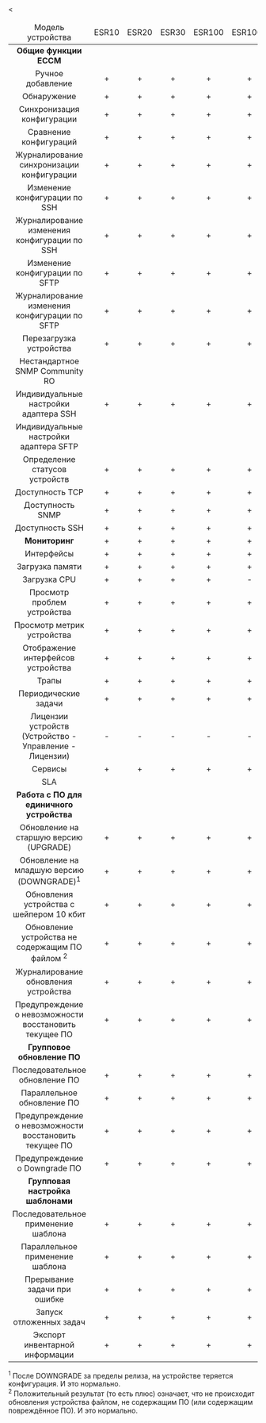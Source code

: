 <table>
<thead>
<td colspan="11" align="center">Модель устройства</td>
<td colspan="11" align="center">ESR10</td>
<td colspan="11" align="center">ESR20</td><
<td colspan="11" align="center">ESR30</td>
<td colspan="11" align="center">ESR100</td>
<td colspan="11" align="center">ESR1000</td>
<td colspan="11" align="center">ESR1200</td>
<td colspan="11" align="center">ESR1500</td>
<td colspan="11" align="center">ESR1700</td>
<td colspan="11" align="center">ESR3100</td>
<td colspan="11" align="center">ESR15</td>
<td colspan="11" align="center">ESR3200</td>
<td colspan="11" align="center">ESR31</td>
</thead>
<tbody>


<tr>
<td colspan="11" align="center"><b>Общие функции ECCM</b></td>
</tr>

<tr> </tr>

<tr>
<td colspan="11" align="center">Ручное добавление</td>
<td colspan="11" align="center">+</td>
<td colspan="11" align="center">+</td>
<td colspan="11" align="center">+</td>
<td colspan="11" align="center">+</td>
<td colspan="11" align="center">+</td>
<td colspan="11" align="center">+</td>
<td colspan="11" align="center">+</td>
<td colspan="11" align="center">+</td>
<td colspan="11" align="center">+</td>
<td colspan="11" align="center">+</td>
<td colspan="11" align="center">+</td>
<td colspan="11" align="center">+</td>
</tr>


<td colspan="11" align="center">Обнаружение</td>
<td colspan="11" align="center">+</td>
<td colspan="11" align="center">+</td>
<td colspan="11" align="center">+</td>
<td colspan="11" align="center">+</td>
<td colspan="11" align="center">+</td>
<td colspan="11" align="center">+</td>
<td colspan="11" align="center">+</td>
<td colspan="11" align="center">+</td>
<td colspan="11" align="center">+</td>
<td colspan="11" align="center">+</td>
<td colspan="11" align="center">+</td>
<td colspan="11" align="center"> <a href=http://red.eltex.loc/issues/289950> #289950 </a> </td>




<tr>
<td colspan="11" align="center">Синхронизация конфигурации</td>
<td colspan="11" align="center">+</td>
<td colspan="11" align="center">+</td>
<td colspan="11" align="center">+</td>
<td colspan="11" align="center">+</td>
<td colspan="11" align="center">+</td>
<td colspan="11" align="center">+</td>
<td colspan="11" align="center">+</td>
<td colspan="11" align="center"> <a href=http://red.eltex.loc/issues/290407> #290407 </a> </td>
<td colspan="11" align="center">+</td>
<td colspan="11" align="center">+</td>
<td colspan="11" align="center">+</td>
<td colspan="11" align="center">+</td>

<tr>
<td colspan="11" align="center">Сравнение конфигураций</td>
<td colspan="11" align="center">+</td>
<td colspan="11" align="center">+</td>
<td colspan="11" align="center">+</td>
<td colspan="11" align="center">+</td>
<td colspan="11" align="center">+</td>
<td colspan="11" align="center">+</td>
<td colspan="11" align="center">+</td>
<td colspan="11" align="center">+</td>
<td colspan="11" align="center">+</td>
<td colspan="11" align="center">+</td>
<td colspan="11" align="center">+</td>
<td colspan="11" align="center">+</td>





</tr>

<tr>
<td colspan="11" align="center">Журналирование синхронизации конфигурации</td>
<td colspan="11" align="center">+</td>
<td colspan="11" align="center">+</td>
<td colspan="11" align="center">+</td>
<td colspan="11" align="center">+</td>
<td colspan="11" align="center">+</td>
<td colspan="11" align="center">+</td>
<td colspan="11" align="center">+</td>
<td colspan="11" align="center">+</td>
<td colspan="11" align="center">+</td>
<td colspan="11" align="center">+</td>
<td colspan="11" align="center">+</td>
<td colspan="11" align="center">+</td>

</tr>

<tr>
<td colspan="11" align="center">Изменение конфигурации по SSH</td>
<td colspan="11" align="center">+</td>
<td colspan="11" align="center">+</td>
<td colspan="11" align="center">+</td>
<td colspan="11" align="center">+</td>
<td colspan="11" align="center">+</td>
<td colspan="11" align="center">+</td>
<td colspan="11" align="center">+</td>
<td colspan="11" align="center"> <a href=http://red.eltex.loc/issues/291274> #291274 </a> </td>
<td colspan="11" align="center">+</td>
<td colspan="11" align="center">+</td>
<td colspan="11" align="center">+</td>
<td colspan="11" align="center">-</td>

</tr>

<tr>
<td colspan="11" align="center">Журналирование изменения конфигурации по SSH</td>
<td colspan="11" align="center">+</td>
<td colspan="11" align="center">+</td>
<td colspan="11" align="center">+</td>
<td colspan="11" align="center">+</td>
<td colspan="11" align="center">+</td>
<td colspan="11" align="center">+</td>
<td colspan="11" align="center">+</td>
<td colspan="11" align="center">+</td>
<td colspan="11" align="center">+</td>
<td colspan="11" align="center">+</td>
<td colspan="11" align="center">+</td>
<td colspan="11" align="center">+</td>
</tr>

<tr>
<td colspan="11" align="center">Изменение конфигурации по SFTP</td>
<td colspan="11" align="center">+</td>
<td colspan="11" align="center">+</td>
<td colspan="11" align="center">+</td>
<td colspan="11" align="center">+</td>
<td colspan="11" align="center">+</td>
<td colspan="11" align="center">+</td>
<td colspan="11" align="center">+</td>
<td colspan="11" align="center">+</td>
<td colspan="11" align="center">+</td>
<td colspan="11" align="center">+</td>
<td colspan="11" align="center">+</td>
<td colspan="11" align="center">-</td>
</tr>

<tr>
<td colspan="11" align="center">Журналирование изменения конфигурации по SFTP</td>
<td colspan="11" align="center">+</td>
<td colspan="11" align="center">+</td>
<td colspan="11" align="center">+</td>
<td colspan="11" align="center">+</td>
<td colspan="11" align="center">+</td>
<td colspan="11" align="center">+</td>
<td colspan="11" align="center">+</td>
<td colspan="11" align="center">+</td>
<td colspan="11" align="center">+</td>
<td colspan="11" align="center">+</td>
<td colspan="11" align="center">+</td>
<td colspan="11" align="center">-</td>
<tr>

<td colspan="11" align="center">Перезагрузка устройства</td>
<td colspan="11" align="center">+</td>
<td colspan="11" align="center">+</td>
<td colspan="11" align="center">+</td>
<td colspan="11" align="center">+</td>
<td colspan="11" align="center">+</td>
<td colspan="11" align="center">-</td>
<td colspan="11" align="center">+</td>
<td colspan="11" align="center">-</td>
<td colspan="11" align="center">+</td>
<td colspan="11" align="center">+</td>
<td colspan="11" align="center">+</td>
<td colspan="11" align="center">+</td>
</tr>

<tr>
<td colspan="11" align="center">Нестандартное SNMP Community RO</td>
<td colspan="11" align="center"> </td>
<td colspan="11" align="center"> </td>
<td colspan="11" align="center"> </td>
<td colspan="11" align="center"> </td>
<td colspan="11" align="center"> </td>
<td colspan="11" align="center"> </td>
<td colspan="11" align="center"> </td>
<td colspan="11" align="center"> </td>
<td colspan="11" align="center"> </td>
<td colspan="11" align="center"> </td>
<td colspan="11" align="center"> </td>
<td colspan="11" align="center"> </td>
</tr>

<tr>
<td colspan="11" align="center">Индивидуальные настройки адаптера SSH</td>
<td colspan="11" align="center">+</td>
<td colspan="11" align="center">+</td>
<td colspan="11" align="center">+</td>
<td colspan="11" align="center">+</td>
<td colspan="11" align="center">+</td>
<td colspan="11" align="center">+</td>
<td colspan="11" align="center">+</td>
<td colspan="11" align="center">+</td>
<td colspan="11" align="center">+</td>
<td colspan="11" align="center">+</td>
<td colspan="11" align="center">+</td>
<td colspan="11" align="center">+</td>
</tr>

<tr>
<td colspan="11" align="center">Индивидуальные настройки адаптера SFTP</td>
<td colspan="11" align="center"> </td>
<td colspan="11" align="center"> </td>
<td colspan="11" align="center"> </td>
<td colspan="11" align="center"> </td>
<td colspan="11" align="center"> </td>
<td colspan="11" align="center"> </td>
<td colspan="11" align="center"> </td>
<td colspan="11" align="center"> </td>
<td colspan="11" align="center"> </td>
<td colspan="11" align="center"> </td>
<td colspan="11" align="center"> </td>
<td colspan="11" align="center"> </td>
</tr>

<tr>
<td colspan="11" align="center">Определение статусов устройств</td>
<td colspan="11" align="center">+</td>
<td colspan="11" align="center">+</td>
<td colspan="11" align="center">+</td>
<td colspan="11" align="center">+</td>
<td colspan="11" align="center">+</td>
<td colspan="11" align="center">+</td>
<td colspan="11" align="center">+</td>
<td colspan="11" align="center">+</td>
<td colspan="11" align="center">+</td>
<td colspan="11" align="center">+</td>
<td colspan="11" align="center">+</td>
<td colspan="11" align="center">+</td>
</tr>

<tr>
<td colspan="11" align="center">Доступность TCP</td>
<td colspan="11" align="center">+</td>
<td colspan="11" align="center">+</td>
<td colspan="11" align="center">+</td>
<td colspan="11" align="center">+</td>
<td colspan="11" align="center">+</td>
<td colspan="11" align="center">+</td>
<td colspan="11" align="center">+</td>
<td colspan="11" align="center">+</td>
<td colspan="11" align="center">+</td>
<td colspan="11" align="center">+</td>
<td colspan="11" align="center">+</td>
<td colspan="11" align="center">+</td>
</tr>

<tr>
<td colspan="11" align="center">Доступность SNMP</td>
<td colspan="11" align="center">+</td>
<td colspan="11" align="center">+</td>
<td colspan="11" align="center">+</td>
<td colspan="11" align="center">+</td>
<td colspan="11" align="center">+</td>
<td colspan="11" align="center">+</td>
<td colspan="11" align="center">+</td>
<td colspan="11" align="center">+</td>
<td colspan="11" align="center">+</td>
<td colspan="11" align="center">+</td>
<td colspan="11" align="center">+</td>
<td colspan="11" align="center">+</td>
</tr>


<tr>
<td colspan="11" align="center">Доступность SSH</td>
<td colspan="11" align="center">+</td>
<td colspan="11" align="center">+</td>
<td colspan="11" align="center">+</td>
<td colspan="11" align="center">+</td>
<td colspan="11" align="center">+</td>
<td colspan="11" align="center">+</td>
<td colspan="11" align="center">+</td>
<td colspan="11" align="center">+</td>
<td colspan="11" align="center">+</td>
<td colspan="11" align="center">+</td>
<td colspan="11" align="center">+</td>
<td colspan="11" align="center">+</td>
</tr>


<tr>
<td colspan="11" align="center"><b>Мониторинг</b></td>
<td colspan="11" align="center">+</td>
<td colspan="11" align="center">+</td>
<td colspan="11" align="center">+</td>
<td colspan="11" align="center">+</td>
<td colspan="11" align="center">+</td>
<td colspan="11" align="center">+</td>
<td colspan="11" align="center">+</td>
<td colspan="11" align="center">+</td>
<td colspan="11" align="center">+</td>
<td colspan="11" align="center">+</td>
<td colspan="11" align="center">+</td>
<td colspan="11" align="center">+</td>
</tr>

<tr>
<td colspan="11" align="center">Интерфейсы</td>
<td colspan="11" align="center">+</td>
<td colspan="11" align="center">+</td>
<td colspan="11" align="center">+</td>
<td colspan="11" align="center">+</td>
<td colspan="11" align="center">+</td>
<td colspan="11" align="center">+</td>
<td colspan="11" align="center">+</td>
<td colspan="11" align="center">+</td>
<td colspan="11" align="center">+</td>
<td colspan="11" align="center">+</td>
<td colspan="11" align="center">+</td>
<td colspan="11" align="center">+</td>
</tr>

<tr>
<td colspan="11" align="center">Загрузка памяти</td>
<td colspan="11" align="center">+</td>
<td colspan="11" align="center">+</td>
<td colspan="11" align="center">+</td>
<td colspan="11" align="center">+</td>
<td colspan="11" align="center">+</td>
<td colspan="11" align="center">+</td>
<td colspan="11" align="center">+</td>
<td colspan="11" align="center">+</td>
<td colspan="11" align="center">+</td>
<td colspan="11" align="center">+</td>
<td colspan="11" align="center">+</td>
<td colspan="11" align="center">+</td>

</tr>

<tr>
<td colspan="11" align="center">Загрузка CPU</td>
<td colspan="11" align="center">+</td>
<td colspan="11" align="center">+</td>
<td colspan="11" align="center">+</td>
<td colspan="11" align="center">+</td>
<td colspan="11" align="center">-</td>
<td colspan="11" align="center">-</td>
<td colspan="11" align="center">-</td>
<td colspan="11" align="center">-</td>
<td colspan="11" align="center">-</td>
<td colspan="11" align="center">+</td>
<td colspan="11" align="center">-</td>
<td colspan="11" align="center">+</td>
</tr>


<tr>
<td colspan="11" align="center">Просмотр проблем устройства</td>
<td colspan="11" align="center">+</td>
<td colspan="11" align="center">+</td>
<td colspan="11" align="center">+</td>
<td colspan="11" align="center">+</td>
<td colspan="11" align="center">+</td>
<td colspan="11" align="center">+</td>
<td colspan="11" align="center">+</td>
<td colspan="11" align="center">+</td>
<td colspan="11" align="center">+</td>
<td colspan="11" align="center">+</td>
<td colspan="11" align="center">+</td>
<td colspan="11" align="center">+</td>
</tr>


<tr>
<td colspan="11" align="center">Просмотр метрик устройства</td>
<td colspan="11" align="center">+</td>
<td colspan="11" align="center">+</td>
<td colspan="11" align="center">+</td>
<td colspan="11" align="center">+</td>
<td colspan="11" align="center">+</td>
<td colspan="11" align="center">+</td>
<td colspan="11" align="center">+</td>
<td colspan="11" align="center">+</td>
<td colspan="11" align="center">+</td>
<td colspan="11" align="center">+</td>
<td colspan="11" align="center">+</td>
<td colspan="11" align="center">+</td>
</tr>



<tr>
<td colspan="11" align="center">Отображение интерфейсов устройства</td>
<td colspan="11" align="center">+</td>
<td colspan="11" align="center">+</td>
<td colspan="11" align="center">+</td>
<td colspan="11" align="center">+</td>
<td colspan="11" align="center">+</td>
<td colspan="11" align="center">+</td>
<td colspan="11" align="center">+</td>
<td colspan="11" align="center">+</td>
<td colspan="11" align="center">+</td>
<td colspan="11" align="center">+</td>
<td colspan="11" align="center">+</td>
<td colspan="11" align="center">+</td>
</tr>


<tr>
<td colspan="11" align="center">Трапы</td>
<td colspan="11" align="center">+</td>
<td colspan="11" align="center">+</td>
<td colspan="11" align="center">+</td>
<td colspan="11" align="center">+</td>
<td colspan="11" align="center">+</td>
<td colspan="11" align="center">+</td>
<td colspan="11" align="center">+</td>
<td colspan="11" align="center">+</td>
<td colspan="11" align="center">+</td>
<td colspan="11" align="center">+</td>
<td colspan="11" align="center">+</td>
<td colspan="11" align="center">+</td>
</tr>


<tr>
<td colspan="11" align="center">Периодические задачи</td>
<td colspan="11" align="center">+</td>
<td colspan="11" align="center">+</td>
<td colspan="11" align="center">+</td>
<td colspan="11" align="center">+</td>
<td colspan="11" align="center">+</td>
<td colspan="11" align="center">+</td>
<td colspan="11" align="center">+</td>
<td colspan="11" align="center">+</td>
<td colspan="11" align="center">+</td>
<td colspan="11" align="center">+</td>
<td colspan="11" align="center">+</td>
<td colspan="11" align="center">+</td>
</tr>



<tr>
<td colspan="11" align="center">Лицензии устройств (Устройство - Управление - Лицензии)</td>
<td colspan="11" align="center">-</td>
<td colspan="11" align="center">-</td>
<td colspan="11" align="center">-</td>
<td colspan="11" align="center">-</td>
<td colspan="11" align="center">-</td>
<td colspan="11" align="center">-</td>
<td colspan="11" align="center">-</td>
<td colspan="11" align="center">-</td>
<td colspan="11" align="center">-</td>
<td colspan="11" align="center">-</td>
<td colspan="11" align="center">-</td>
<td colspan="11" align="center">-</td>
</tr>


<tr>
<td colspan="11" align="center">Сервисы</td>
<td colspan="11" align="center">+</td>
<td colspan="11" align="center">+</td>
<td colspan="11" align="center">+</td>
<td colspan="11" align="center">+</td>
<td colspan="11" align="center">+</td>
<td colspan="11" align="center">+</td>
<td colspan="11" align="center">+</td>
<td colspan="11" align="center">-</td>
<td colspan="11" align="center">+</td>
<td colspan="11" align="center">+</td>
<td colspan="11" align="center">-</td>
<td colspan="11" align="center">-</td>
</tr>



<tr>
<td colspan="11" align="center">SLA</td>
<td colspan="11" align="center"> </td>
<td colspan="11" align="center"> </td>
<td colspan="11" align="center"> </td>
<td colspan="11" align="center"> </td>
<td colspan="11" align="center"> </td>
<td colspan="11" align="center"> </td>
<td colspan="11" align="center"> </td>
<td colspan="11" align="center"> </td>
<td colspan="11" align="center"> </td>
<td colspan="11" align="center"> </td>
<td colspan="11" align="center"> </td>
<td colspan="11" align="center"> </td>
</tr>

<tr>
<td colspan="11" align="center"><b>Работа с ПО для единичного устройства</b></td>
</tr>

<tr>
<td colspan="11" align="center">Обновление на старшую версию (UPGRADE)</td>
<td colspan="11" align="center">+</td>
<td colspan="11" align="center">+</td>
<td colspan="11" align="center">+</td>
<td colspan="11" align="center">+</td>
<td colspan="11" align="center">+</td>
<td colspan="11" align="center">+</td>
<td colspan="11" align="center">+</td>
<td colspan="11" align="center">-</td>
<td colspan="11" align="center">+</td>
<td colspan="11" align="center">+</td>
<td colspan="11" align="center">-</td>
<td colspan="11" align="center">+</td>
</tr>

<tr>
<td colspan="11" align="center">Обновление на младшую версию (DOWNGRADE)<sup>1</sup></td>
<td colspan="11" align="center">+</td>
  <td colspan="11" align="center">+</td>
  <td colspan="11" align="center">+</td>
  <td colspan="11" align="center">+</td>
  <td colspan="11" align="center">+</td>
  <td colspan="11" align="center">+</td>
  <td colspan="11" align="center">+</td>
  <td colspan="11" align="center">+</td>
  <td colspan="11" align="center">+</td>
  <td colspan="11" align="center">+</td>
  <td colspan="11" align="center">+</td>
  <td colspan="11" align="center">+</td>
</tr>

<tr>
<td colspan="11" align="center">Обновления устройства с шейпером 10 кбит</td>
  <td colspan="11" align="center">+</td>
  <td colspan="11" align="center">+</td>
  <td colspan="11" align="center">+</td>
  <td colspan="11" align="center">+</td>
  <td colspan="11" align="center">+</td>
  <td colspan="11" align="center">+</td>
  <td colspan="11" align="center">+</td>
  <td colspan="11" align="center"> </td>
  <td colspan="11" align="center">+</td>
  <td colspan="11" align="center">+</td>
  <td colspan="11" align="center"> </td>
  <td colspan="11" align="center">+</td>
</tr>

<tr>
<td colspan="11" align="center">Обновление устройства не содержащим ПО файлом <sup>2</sup></td>
<td colspan="11" align="center">+</td>
<td colspan="11" align="center">+</td>
<td colspan="11" align="center">+</td>
<td colspan="11" align="center">+</td>
<td colspan="11" align="center">+</td>
<td colspan="11" align="center">+</td>
<td colspan="11" align="center">+</td>
<td colspan="11" align="center">-</td>
<td colspan="11" align="center">+</td>
<td colspan="11" align="center">+</td>
<td colspan="11" align="center">?</td>
<td colspan="11" align="center">+</td>
</tr>

<tr>
<td colspan="11" align="center">Журналирование обновления устройства</td>
<td colspan="11" align="center">+</td>
<td colspan="11" align="center">+</td>
<td colspan="11" align="center">+</td>
<td colspan="11" align="center">+</td>
<td colspan="11" align="center">+</td>
<td colspan="11" align="center">+</td>
<td colspan="11" align="center">+</td>
<td colspan="11" align="center">?</td>
<td colspan="11" align="center">+</td>
<td colspan="11" align="center">+</td>
<td colspan="11" align="center">?</td>
<td colspan="11" align="center">+</td>
</tr>

<tr>
<td colspan="11" align="center">Предупреждение о невозможности восстановить текущее ПО</td>
<td colspan="11" align="center">+</td>
<td colspan="11" align="center">+</td>
<td colspan="11" align="center">+</td>
<td colspan="11" align="center">+</td>
<td colspan="11" align="center">+</td>
<td colspan="11" align="center">+</td>
<td colspan="11" align="center">+</td>
<td colspan="11" align="center"> </td>
<td colspan="11" align="center">+</td>
<td colspan="11" align="center">+</td>
<td colspan="11" align="center"> </td>
<td colspan="11" align="center">+</td>
</tr>

<tr>
<td colspan="11" align="center"><b>Групповое обновление ПО</b></td>
</tr>

<tr>
<td colspan="11" align="center">Последовательное обновление ПО</td>
<td colspan="11" align="center">+</td>
<td colspan="11" align="center">+</td>
<td colspan="11" align="center">+</td>
<td colspan="11" align="center">+</td>
<td colspan="11" align="center">+</td>
<td colspan="11" align="center">+</td>
<td colspan="11" align="center">+</td>
<td colspan="11" align="center"> </td>
<td colspan="11" align="center">+</td>
<td colspan="11" align="center">+</td>
<td colspan="11" align="center"> </td>
<td colspan="11" align="center">+</td>
</tr>

<tr>
<td colspan="11" align="center">Параллельное обновление ПО</td>
<td colspan="11" align="center">+</td>
<td colspan="11" align="center">+</td>
<td colspan="11" align="center">+</td>
<td colspan="11" align="center">+</td>
<td colspan="11" align="center">+</td>
<td colspan="11" align="center">+</td>
<td colspan="11" align="center">+</td>
<td colspan="11" align="center"> </td>
<td colspan="11" align="center">+</td>
<td colspan="11" align="center">+</td>
<td colspan="11" align="center"> </td>
<td colspan="11" align="center">+</td>
</tr>

<tr>
<td colspan="11" align="center">Предупреждение о невозможности восстановить текущее ПО</td>
<td colspan="11" align="center">+</td>
<td colspan="11" align="center">+</td>
<td colspan="11" align="center">+</td>
<td colspan="11" align="center">+</td>
<td colspan="11" align="center">+</td>
<td colspan="11" align="center">+</td>
<td colspan="11" align="center">+</td>
<td colspan="11" align="center"> </td>
<td colspan="11" align="center">+</td>
<td colspan="11" align="center">+</td>
<td colspan="11" align="center"> </td>
<td colspan="11" align="center">+</td>

</tr>

<tr>
<td colspan="11" align="center">Предупреждение о Downgrade ПО</td>
<td colspan="11" align="center">+</td>
<td colspan="11" align="center">+</td>
<td colspan="11" align="center">+</td>
<td colspan="11" align="center">+</td>
<td colspan="11" align="center">+</td>
<td colspan="11" align="center">+</td>
<td colspan="11" align="center">+</td>
<td colspan="11" align="center">+</td>
<td colspan="11" align="center">+</td>
<td colspan="11" align="center">+</td>
<td colspan="11" align="center">+</td>
<td colspan="11" align="center">+</td>
</tr>

<tr>
<td colspan="11" align="center"><b>Групповая настройка шаблонами</b></td>
</tr>

<tr>
<td colspan="11" align="center">Последовательное применение шаблона</td>
<td colspan="11" align="center">+</td>
<td colspan="11" align="center">+</td>
<td colspan="11" align="center">+</td>
<td colspan="11" align="center">+</td>
<td colspan="11" align="center">+</td>
<td colspan="11" align="center">+</td>
<td colspan="11" align="center">+</td>
<td colspan="11" align="center">-</td>
<td colspan="11" align="center">+</td>
<td colspan="11" align="center">+</td>
<td colspan="11" align="center">+</td>
<td colspan="11" align="center">-</td>
</tr>

<tr>
<td colspan="11" align="center">Параллельное применение шаблона</td>
<td colspan="11" align="center">+</td>
<td colspan="11" align="center">+</td>
<td colspan="11" align="center">+</td>
<td colspan="11" align="center">+</td>
<td colspan="11" align="center">+</td>
<td colspan="11" align="center">+</td>
<td colspan="11" align="center">+</td>
<td colspan="11" align="center">-</td>
<td colspan="11" align="center">+</td>
<td colspan="11" align="center">+</td>
<td colspan="11" align="center">+</td>
<td colspan="11" align="center">-</td>
</tr>

<tr>
<td colspan="11" align="center">Прерывание задачи при ошибке</td>
<td colspan="11" align="center">+</td>
<td colspan="11" align="center">+</td>
<td colspan="11" align="center">+</td>
<td colspan="11" align="center">+</td>
<td colspan="11" align="center">+</td>
<td colspan="11" align="center">+</td>
<td colspan="11" align="center">+</td>
<td colspan="11" align="center">-</td>
<td colspan="11" align="center">+</td>
<td colspan="11" align="center">+</td>
<td colspan="11" align="center">+</td>
<td colspan="11" align="center">-</td>
</tr>
<tr>
<td colspan="11" align="center"> Запуск отложенных задач </td>
<td colspan="11" align="center">+</td>
<td colspan="11" align="center">+</td>
<td colspan="11" align="center">+</td>
<td colspan="11" align="center">+</td>
<td colspan="11" align="center">+</td>
<td colspan="11" align="center">+</td>
<td colspan="11" align="center">+</td>
<td colspan="11" align="center">-</td>
<td colspan="11" align="center">+</td>
<td colspan="11" align="center">+</td>
<td colspan="11" align="center">+</td>
<td colspan="11" align="center">-</td>
</tr>

<tr>
<td colspan="11" align="center"> Экспорт инвентарной информации </td>
<td colspan="11" align="center">+</td>
<td colspan="11" align="center">+</td>
<td colspan="11" align="center">+</td>
<td colspan="11" align="center">+</td>
<td colspan="11" align="center">+</td>
<td colspan="11" align="center">+</td>
<td colspan="11" align="center">+</td>
<td colspan="11" align="center">+</td>
<td colspan="11" align="center">+</td>
<td colspan="11" align="center">+</td>
<td colspan="11" align="center">+</td>
<td colspan="11" align="center">+</td>
</tr>

</tbody>
</table>

<sup>1</sup> После DOWNGRADE за пределы релиза, на устройстве теряется конфигурация. И это нормально. <br />
<sup>2</sup> Положительный результат (то есть плюс) означает, что не происходит обновления устройства файлом, не содержащим ПО (или содержащим повреждённое ПО). И это нормально.


